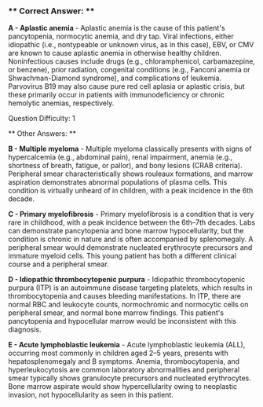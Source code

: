 ### ** Correct Answer: **

**A - Aplastic anemia** - Aplastic anemia is the cause of this patient's pancytopenia, normocytic anemia, and dry tap. Viral infections, either idiopathic (i.e., nontypeable or unknown virus, as in this case), EBV, or CMV are known to cause aplastic anemia in otherwise healthy children. Noninfectious causes include drugs (e.g., chloramphenicol, carbamazepine, or benzene), prior radiation, congenital conditions (e.g., Fanconi anemia or Shwachman-Diamond syndrome), and complications of leukemia. Parvovirus B19 may also cause pure red cell aplasia or aplastic crisis, but these primarily occur in patients with immunodeficiency or chronic hemolytic anemias, respectively.

Question Difficulty: 1

** Other Answers: **

**B - Multiple myeloma** - Multiple myeloma classically presents with signs of hypercalcemia (e.g., abdominal pain), renal impairment, anemia (e.g., shortness of breath, fatigue, or pallor), and bony lesions (CRAB criteria). Peripheral smear characteristically shows rouleaux formations, and marrow aspiration demonstrates abnormal populations of plasma cells. This condition is virtually unheard of in children, with a peak incidence in the 6th decade.

**C - Primary myelofibrosis** - Primary myelofibrosis is a condition that is very rare in childhood, with a peak incidence between the 6th–7th decades. Labs can demonstrate pancytopenia and bone marrow hypocellularity, but the condition is chronic in nature and is often accompanied by splenomegaly. A peripheral smear would demonstrate nucleated erythrocyte precursors and immature myeloid cells. This young patient has both a different clinical course and a peripheral smear.

**D - Idiopathic thrombocytopenic purpura** - Idiopathic thrombocytopenic purpura (ITP) is an autoimmune disease targeting platelets, which results in thrombocytopenia and causes bleeding manifestations. In ITP, there are normal RBC and leukocyte counts, normochromic and normocytic cells on peripheral smear, and normal bone marrow findings. This patient's pancytopenia and hypocellular marrow would be inconsistent with this diagnosis.

**E - Acute lymphoblastic leukemia** - Acute lymphoblastic leukemia (ALL), occurring most commonly in children aged 2–5 years, presents with hepatosplenomegaly and B symptoms. Anemia, thrombocytopenia, and hyperleukocytosis are common laboratory abnormalities and peripheral smear typically shows granulocyte precursors and nucleated erythrocytes. Bone marrow aspirate would show hypercellularity owing to neoplastic invasion, not hypocellularity as seen in this patient.

